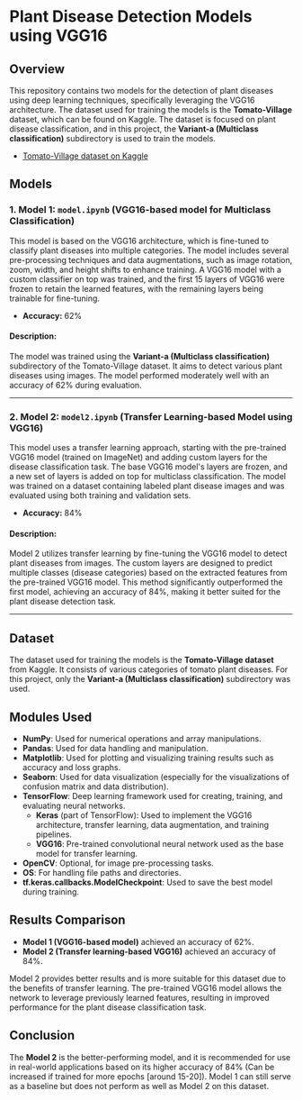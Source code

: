 # Plant Disease Detection Models using VGG16

## Overview
This repository contains two models for the detection of plant diseases using deep learning techniques, specifically leveraging the VGG16 architecture. The dataset used for training the models is the **Tomato-Village** dataset, which can be found on Kaggle. The dataset is focused on plant disease classification, and in this project, the **Variant-a (Multiclass classification)** subdirectory is used to train the models.

- [Tomato-Village dataset on Kaggle](https://www.kaggle.com/datasets/puneet6060/intel-image-classification)

## Models

### 1. **Model 1: `model.ipynb` (VGG16-based model for Multiclass Classification)**
This model is based on the VGG16 architecture, which is fine-tuned to classify plant diseases into multiple categories. The model includes several pre-processing techniques and data augmentations, such as image rotation, zoom, width, and height shifts to enhance training. A VGG16 model with a custom classifier on top was trained, and the first 15 layers of VGG16 were frozen to retain the learned features, with the remaining layers being trainable for fine-tuning.

- **Accuracy:** 62%

#### Description:
The model was trained using the **Variant-a (Multiclass classification)** subdirectory of the Tomato-Village dataset. It aims to detect various plant diseases using images. The model performed moderately well with an accuracy of 62% during evaluation.

---

### 2. **Model 2: `model2.ipynb` (Transfer Learning-based Model using VGG16)**
This model uses a transfer learning approach, starting with the pre-trained VGG16 model (trained on ImageNet) and adding custom layers for the disease classification task. The base VGG16 model's layers are frozen, and a new set of layers is added on top for multiclass classification. The model was trained on a dataset containing labeled plant disease images and was evaluated using both training and validation sets.

- **Accuracy:** 84%

#### Description:
Model 2 utilizes transfer learning by fine-tuning the VGG16 model to detect plant diseases from images. The custom layers are designed to predict multiple classes (disease categories) based on the extracted features from the pre-trained VGG16 model. This method significantly outperformed the first model, achieving an accuracy of 84%, making it better suited for the plant disease detection task.

---

## Dataset
The dataset used for training the models is the **Tomato-Village dataset** from Kaggle. It consists of various categories of tomato plant diseases. For this project, only the **Variant-a (Multiclass classification)** subdirectory was used.

## Modules Used

- **NumPy**: Used for numerical operations and array manipulations.
- **Pandas**: Used for data handling and manipulation.
- **Matplotlib**: Used for plotting and visualizing training results such as accuracy and loss graphs.
- **Seaborn**: Used for data visualization (especially for the visualizations of confusion matrix and data distribution).
- **TensorFlow**: Deep learning framework used for creating, training, and evaluating neural networks.
  - **Keras** (part of TensorFlow): Used to implement the VGG16 architecture, transfer learning, data augmentation, and training pipelines.
  - **VGG16**: Pre-trained convolutional neural network used as the base model for transfer learning.
- **OpenCV**: Optional, for image pre-processing tasks.
- **OS**: For handling file paths and directories.
- **tf.keras.callbacks.ModelCheckpoint**: Used to save the best model during training.

## Results Comparison

- **Model 1 (VGG16-based model)** achieved an accuracy of 62%.
- **Model 2 (Transfer learning-based VGG16)** achieved an accuracy of 84%.

Model 2 provides better results and is more suitable for this dataset due to the benefits of transfer learning. The pre-trained VGG16 model allows the network to leverage previously learned features, resulting in improved performance for the plant disease classification task.

## Conclusion
The **Model 2** is the better-performing model, and it is recommended for use in real-world applications based on its higher accuracy of 84% (Can be increased if trained for more epochs [around 15-20]). Model 1 can still serve as a baseline but does not perform as well as Model 2 on this dataset.

